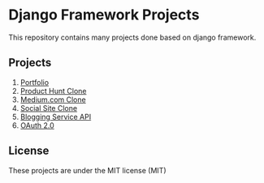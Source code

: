 # Django Framework Projects
This repository contains many projects done based on django framework.

## Projects
1. [Portfolio](portfolio/)
2. [Product Hunt Clone](producthunt/)
3. [Medium.com Clone](https://github.com/muhammad-mamdouh/wall-app)
4. [Social Site Clone](socialsite/)
5. [Blogging Service API](src/)
6. [OAuth 2.0](google_oauth2_src/)

## License
These projects are under the MIT license (MIT)
